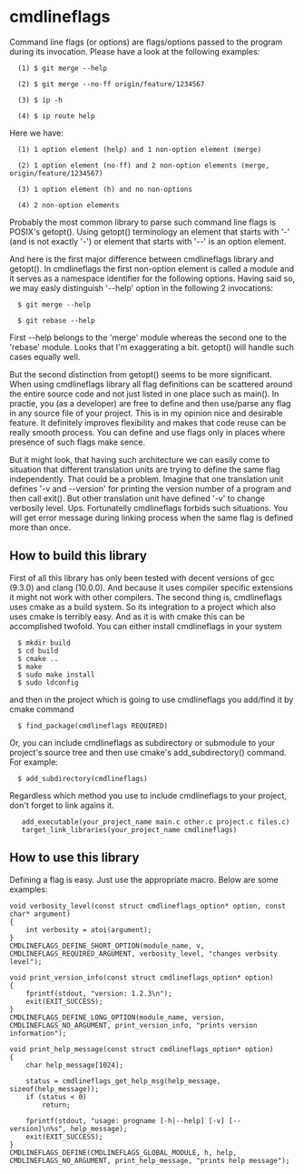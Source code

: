 # cmdlineflags

Command line flags (or options) are flags/options passed to the program during its invocation.
Please have a look at the following examples:

```
  (1) $ git merge --help
```
```
  (2) $ git merge --no-ff origin/feature/1234567
```
```
  (3) $ ip -h
```
```
  (4) $ ip route help
```

Here we have:

```
  (1) 1 option element (help) and 1 non-option element (merge)
```
```
  (2) 1 option element (no-ff) and 2 non-option elements (merge, origin/feature/1234567)
```
```
  (3) 1 option element (h) and no non-options
```
```
  (4) 2 non-option elements
```

Probably the most common library to parse such command line flags is POSIX's getopt().
Using getopt() terminology an element that starts with '-' (and is not exactly '-')
or element that starts with '--' is an option element.

And here is the first major difference between cmdlineflags library and getopt().
In cmdlineflags the first non-option element is called a module and it serves
as a namespace identifier for the following options.
Having said so, we may easly distinguish '--help' option in the following 2 invocations:

```
  $ git merge --help
```
```
  $ git rebase --help
```

First --help belongs to the 'merge' module whereas the second one to the 'rebase' module.
Looks that I'm exaggerating a bit. getopt() will handle such cases equally well.

But the second distinction from getopt() seems to be more significant.
When using cmdlineflags library all flag definitions can be scattered around the entire
source code and not just listed in one place such as main().
In practie, you (as a developer) are free to define and then use/parse any flag
in any source file of your project. This is in my opinion nice and desirable feature.
It definitely improves flexibility and makes that code reuse can be really smooth process.
You can define and use flags only in places where presence of such flags make sence.

But it might look, that having such architecture we can easily come to situation
that different translation units are trying to define the same flag independently.
That could be a problem. Imagine that one translation unit defines '-v and --version'
for printing the version number of a program and then call exit().
But other translation unit have defined '-v' to change verbosily level. Ups.
Fortunatelly cmdlineflags forbids such situations. You will get error message
during linking process when the same flag is defined more than once.

## How to build this library

First of all this library has only been tested with decent versions of gcc (9.3.0) and clang (10.0.0).
And because it uses compiler specific extensions it might not work with other compilers.
The second thing is, cmdlineflags uses cmake as a build system. So its integration to a project
which also uses cmake is terribly easy. And as it is with cmake this can be accomplished twofold.
You can either install cmdlineflags in your system

```
  $ mkdir build
  $ cd build
  $ cmake ..
  $ make
  $ sudo make install
  $ sudo ldconfig
```

and then in the project which is going to use cmdlineflags you add/find it by cmake command

```
  $ find_package(cmdlineflags REQUIRED)
```

Or, you can include cmdlineflags as subdirectory or submodule to your project's source tree
and then use cmake's add_subdirectory() command. For example:

```
  $ add_subdirectory(cmdlineflags)
```

Regardless which method you use to include cmdlineflags to your project, don't forget to link agains it.

```
   add_executable(your_project_name main.c other.c project.c files.c)
   target_link_libraries(your_project_name cmdlineflags)
```

## How to use this library

Defining a flag is easy. Just use the appropriate macro. Below are some examples:

```
void verbosity_level(const struct cmdlineflags_option* option, const char* argument)
{
    int verbosity = atoi(argument);
}
CMDLINEFLAGS_DEFINE_SHORT_OPTION(module_name, v, CMDLINEFLAGS_REQUIRED_ARGUMENT, verbosity_level, "changes verbsity level");
```
```
void print_version_info(const struct cmdlineflags_option* option)
{
    fprintf(stdout, "version: 1.2.3\n");
    exit(EXIT_SUCCESS);
}
CMDLINEFLAGS_DEFINE_LONG_OPTION(module_name, version, CMDLINEFLAGS_NO_ARGUMENT, print_version_info, "prints version information");
```
```
void print_help_message(const struct cmdlineflags_option* option)
{
    char help_message[1024];

    status = cmdlineflags_get_help_msg(help_message, sizeof(help_message));
    if (status < 0)
        return;

    fprintf(stdout, "usage: progname [-h|--help] [-v] [--version]\n%s", help_message);
    exit(EXIT_SUCCESS);
}
CMDLINEFLAGS_DEFINE(CMDLINEFLAGS_GLOBAL_MODULE, h, help, CMDLINEFLAGS_NO_ARGUMENT, print_help_message, "prints help message");
```
